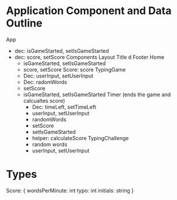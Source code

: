 # Application Component and Data Outline

App
  - dec: isGameStarted, setIsGameStarted
  - dec: score, setScore
  Components
    Layout
      Title d
      Footer
    Home
      - isGameStarted, setIsGameStarted
      - score, setScore
      Score:
        score
    TypingGame 
      - Dec: userInput, setUserInput
      - Dec: radomWords
      - setScore
      - isGameStarted, setIsGameStarted
      Timer (ends the game and calcualtes score)
        - Dec: timeLeft, setTimeLeft
        - userInput, setUserInput
        - randomWords
        - setScore
        - setIsGameStarted
        - helper: calculateScore
      TypingChallenge
        - random words 
        - userInput, setUserInput


# Types
Score: {
  wordsPerMinute: int
  typo: int
  initials: string
}

